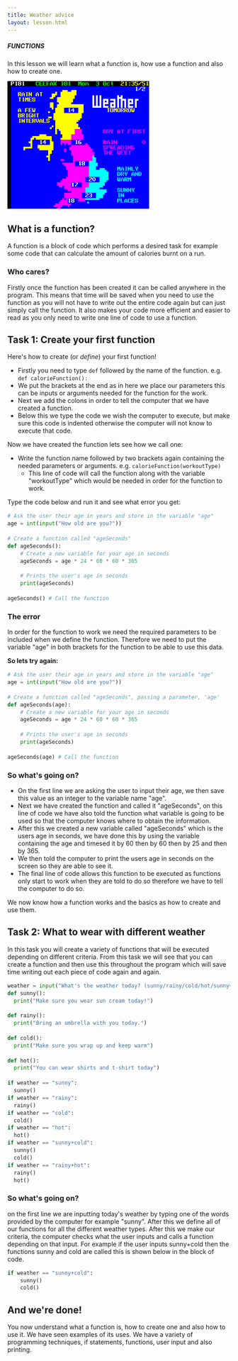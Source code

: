```yaml
---
title: Weather advice
layout: lesson.html
---
```

##### FUNCTIONS
 In this lesson we will learn what a function is, how use a function and also how to create one. 

![Teletext Weather](images/weather.gif)

## What is a function?
A function is a block of code which performs a desired task for example some code that can calculate the amount of calories burnt on a run.

### Who cares?
Firstly once the function has been created it can be called anywhere in the program. This means that time will be saved when you need to use the function as you will not have to write out the entire code again but can just simply call the function. It also makes your code more efficient and easier to read as you only need to write one line of code to use a function.

## Task 1: Create your first function
Here's how to create (or *define*) your first function!

* Firstly you need to type `def` followed by the name of the function. e.g. `def calorieFunction():`
* We put the brackets at the end as in here we place our parameters this can be inputs or arguments needed for the function for the work.
* Next we add the colons in order to tell the computer that we have created a function.
* Below this we type the code we wish the computer to execute, but make sure this code is indented otherwise the computer will not know to execute that code.

Now we have created the function lets see how we call one:

* Write the function name followed by two brackets again containing the needed parameters or arguments. e.g. `calorieFunction(workoutType)` 
	* This line of code will call the function along with the variable "workoutType" which would be needed in order for the function to work.

Type the code below and run it and see what error you get:

```python
# Ask the user their age in years and store in the variable "age"
age = int(input("How old are you?")) 

# Create a function called "ageSeconds"
def ageSeconds(): 
	# Create a new variable for your age in seconds
	ageSeconds = age * 24 * 60 * 60 * 365
	
	# Prints the user's age in seconds
	print(ageSeconds)

ageSeconds() # Call the function
```

### The error
In order for the function to work we need the required parameters to be included when we define the function. Therefore we need to put the variable "age" in both brackets for the function to be able to use this data.

**So lets try again:**

```python
# Ask the user their age in years and store in the variable "age"
age = int(input("How old are you?")) 

# Create a function called "ageSeconds", passing a parameter, 'age'
def ageSeconds(age): 
	# Create a new variable for your age in seconds
	ageSeconds = age * 24 * 60 * 60 * 365
	
	# Prints the user's age in seconds
	print(ageSeconds)

ageSeconds(age) # Call the function
```

### So what's going on?
- On the first line we are asking the user to input their age, we then save this value as an integer to the variable name "age".
- Next we have created the function and called it "ageSeconds", on this line of code we have also told the function what variable is going to be used so that the computer knows where to obtain the information.
- After this we created a new variable called "ageSeconds" which is the users age in seconds, we have done this by using the variable containing the age and timesed it by 60 then by 60 then by 25 and then by 365.
- We then told the computer to print the users age in seconds on the screen so they are able to see it.
- The final line of code allows this function to be executed as functions only start to work when they are told to do so therefore we have to tell the computer to do so.

We now know how a function works and the basics as how to create and use them.

## Task 2: What to wear with different weather
In this task you will create a variety of functions that will be executed depending on different criteria. From this task we will see that you can create a function and then use this throughout the program which will save time writing out each piece of code again and again.

```python
weather = input("What's the weather today? (sunny/rainy/cold/hot/sunny+cold/rainy+hot)")
def sunny():
  print("Make sure you wear sun cream today!")

def rainy():
  print("Bring an umbrella with you today.")

def cold():
  print("Make sure you wrap up and keep warm")

def hot():
  print("You can wear shirts and t-shirt today")

if weather == "sunny":
  sunny()
if weather == "rainy":
  rainy()
if weather == "cold":
  cold()
if weather == "hot":
  hot()
if weather == "sunny+cold":
  sunny()
  cold()
if weather == "rainy+hot":
  rainy()
  hot()
```

### So what's going on?
on the first line we are inputting today's weather by typing one of the words provided by the computer for example "sunny". After this we define all of our functions for all the different weather types. After this we make our criteria, the computer checks what the user inputs and calls a function depending on that input. For example if the user inputs sunny+cold then the functions sunny and cold are called this is shown below in the block of code.

```python
if weather == "sunny+cold":
	sunny()
	cold()
```
## And we're done!
You now understand what a function is, how to create one and also how to use it. We have seen examples of its uses. We have a variety of programming techniques, if statements, functions, user input and also printing.

